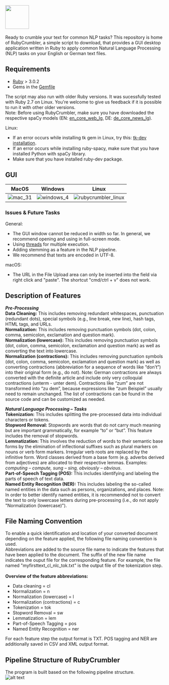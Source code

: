 
## <img src="https://github.com/joh-ga/RubyCrumbler/blob/c453cbd6f3c14aad586b3d82af7e0147261dbd68/img/rubycrumbler_logo_wbg.png" height=75 />
Ready to crumble your text for common NLP tasks? This repository is home of RubyCrumbler, a simple script to download, that provides a GUI desktop application written in Ruby to apply common Natural Language Processing (NLP) tasks on your English or German text files.

## Requirements
* [Ruby](https://www.ruby-lang.org/en/) > 3.0.2
* Gems in the [Gemfile](https://github.com/joh-ga/RubyCrumbler/blob/6347f845df762466dd0d49e91d671ce2c45c4ca0/Gemfile)

The script may also run with older Ruby versions. It was sucessfully tested with Ruby 2.7 on Linux. You're welcome to give us feedback if it is possible to run it with other older versions.<br>
Note: Before using RubyCrumbler, make sure you have downloaded the respective spaCy models (EN: [en_core_web_lg](https://spacy.io/models/en), DE: [de_core_news_lg](https://spacy.io/models/de)).<br>

Linux:
* If an error occurs while installing tk gem in Linux, try this: [tk-dev installation](https://dev.to/kojix2/installing-ruby-tk-on-ubuntu-1d86).
* If an error occurs while installing ruby-spacy, make sure that you have installed Python with spaCy library.
* Make sure that you have installed ruby-dev package.

## GUI
MacOS | Windows | Linux
| :---: | :---: | :---:
![mac_31](https://user-images.githubusercontent.com/72874215/159339948-b7ae1bf2-60c1-4dae-ac1a-4e13a6048ef0.gif)|![windows_4](https://user-images.githubusercontent.com/72874215/160242473-c38439be-0955-4e89-9f3f-b3d0567531fd.gif)|![rubycrumbler_linux](https://user-images.githubusercontent.com/72874215/160242460-99af1c8c-b43f-458d-bd69-1274a0bd9814.gif)

### Issues & Future Tasks
General:
* The GUI window cannot be reduced in width so far. In general, we recommend opening and using in full-screen mode.
* Using [threads](https://ruby-doc.org/core-2.5.0/Thread.html) for multiple execution.
* Adding stemming as a feature in the NLP pipeline.
* We recommend that texts are encoded in UTF-8.<br>

macOS:
* The URL in the File Upload area can only be inserted into the field via right click and "paste". The shortcut "cmd/ctrl + v" does not work.

## Description of Features
***Pre-Processing***<br>
**Data Cleaning:** This includes removing redundant whitespaces, punctuation (redundant dots), special symbols (e.g., line break, new line), hash tags, HTML tags, and URLs.<br>
**Normalization:** This includes removing punctuation symbols (dot, colon, comma, semicolon, exclamation and question mark).<br>
**Normalization (lowercase):** This includes removing punctuation symbols (dot, colon, comma, semicolon, exclamation and question mark) as well as converting the text into lowercase.<br>
**Normalization (contractions):** This includes removing punctuation symbols (dot, colon, comma, semicolon, exclamation and question mark) as well as converting contractions (abbreviation for a sequence of words like “don’t”) into their original form (e.g., do not). Note: German contractions are always converted with the definite article and include only very colloquial contractions (unterm - unter dem). Contractions like “zum” are not transformed into “zu dem”, because expressions like “zum Beispiel” usually need to remain unchanged. The list of contractions can be found in the source code and can be customized as needed.<br>

***Natural Language Processing – Tasks***<br>
**Tokenization:** This includes splitting the pre-processed data into individual characters or tokens.<br>
**Stopword Removal:** Stopwords are words that do not carry much meaning but are important grammatically, for example “to” or “but”. This feature includes the removal of stopwords.<br>
**Lemmatization:** This involves the reduction of words to their semantic base forms by the elimination of inflectional suffixes such as plural markers on nouns or verb form markers. Irregular verb roots are replaced by the infinitive form. Word classes derived from a base form (e.g. adverbs derived from adjectives) are allocated to their respective lemmas. Examples: <i>computing – compute, sung – sing, obviously – obvious</i>.<br>
**Part-of-Speech Tagging (POS):** This includes identifying and labeling the parts of speech of text data.<br>
**Named Entity Recognition (NER):** This includes labeling the so-called named entities in the data such as persons, organizations, and places. Note: In order to better identify named entities, it is recommended not to convert the text to only lowercase letters during pre-processing (i.e., do not apply "Normalization (lowercase)").<br>

## File Naming Convention
To enable a quick identification and location of your converted document depending on the feature applied, the following file naming convention is used.<br>
Abbreviations are added to the source file name to indicate the features that have been applied to the document. The suffix of the new file name indicates the ouput file for the corresponding feature. For example, the file named "myfirsttext_cl_nlc_tok.txt" is the output file of the tokenization step.<br><br>
**Overview of the feature abbreviations:**
* Data cleaning = cl
* Normalization = n
* Normalization (lowercase) = l
* Normalization (contractions) = c
* Tokenization = tok
* Stopword Removal = sw
* Lemmatization = lem
* Part-of-Speech Tagging = pos
* Named Entity Recognition = ner

For each feature step the output format is TXT. POS tagging and NER are additionally saved in CSV and XML output format.

## Pipeline Structure of RubyCrumbler
The program is built based on the following pipeline structure.<br>
![alt text](https://github.com/joh-ga/RubyCrumbler/blob/ca6c0fb394cb192a6b1c4a035a6f308d1610b2d4/Pipeline/icons/rubycrumbler-pipeline.png)<br>

